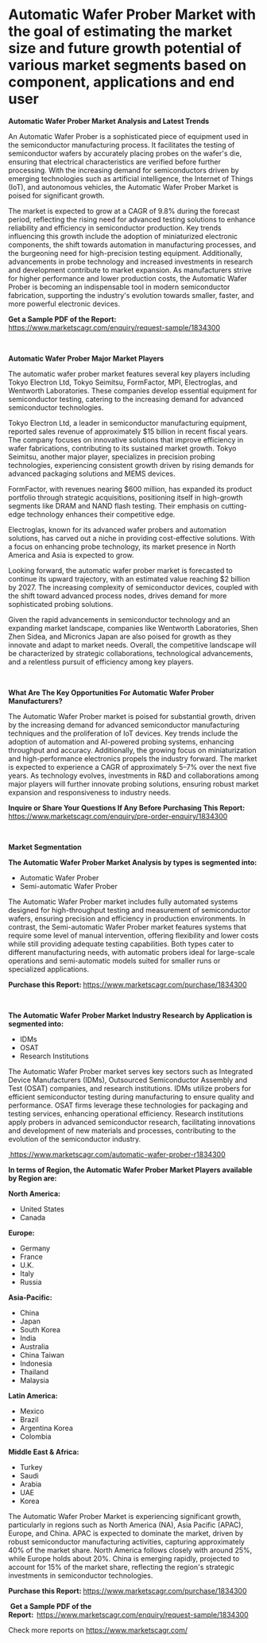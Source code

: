 <p><h1>Automatic Wafer Prober Market with the goal of estimating the market size and future growth potential of various market segments based on component, applications and end user</h1></p><p><strong>Automatic Wafer Prober Market Analysis and Latest Trends</strong></p>
<p><p>An Automatic Wafer Prober is a sophisticated piece of equipment used in the semiconductor manufacturing process. It facilitates the testing of semiconductor wafers by accurately placing probes on the wafer's die, ensuring that electrical characteristics are verified before further processing. With the increasing demand for semiconductors driven by emerging technologies such as artificial intelligence, the Internet of Things (IoT), and autonomous vehicles, the Automatic Wafer Prober Market is poised for significant growth.</p><p>The market is expected to grow at a CAGR of 9.8% during the forecast period, reflecting the rising need for advanced testing solutions to enhance reliability and efficiency in semiconductor production. Key trends influencing this growth include the adoption of miniaturized electronic components, the shift towards automation in manufacturing processes, and the burgeoning need for high-precision testing equipment. Additionally, advancements in probe technology and increased investments in research and development contribute to market expansion. As manufacturers strive for higher performance and lower production costs, the Automatic Wafer Prober is becoming an indispensable tool in modern semiconductor fabrication, supporting the industry's evolution towards smaller, faster, and more powerful electronic devices.</p></p>
<p><strong>Get a Sample PDF of the Report:&nbsp;</strong> <a href="https://www.marketscagr.com/enquiry/request-sample/1834300?utm_campaign=1905&utm_medium=2&utm_source=Github&utm_content=ia&utm_term=11022025&utm_id=automatic-wafer-prober">https://www.marketscagr.com/enquiry/request-sample/1834300</a></p>
<p>&nbsp;</p>
<p><strong>Automatic Wafer Prober Major Market Players</strong></p>
<p><p>The automatic wafer prober market features several key players including Tokyo Electron Ltd, Tokyo Seimitsu, FormFactor, MPI, Electroglas, and Wentworth Laboratories. These companies develop essential equipment for semiconductor testing, catering to the increasing demand for advanced semiconductor technologies.</p><p>Tokyo Electron Ltd, a leader in semiconductor manufacturing equipment, reported sales revenue of approximately $15 billion in recent fiscal years. The company focuses on innovative solutions that improve efficiency in wafer fabrications, contributing to its sustained market growth. Tokyo Seimitsu, another major player, specializes in precision probing technologies, experiencing consistent growth driven by rising demands for advanced packaging solutions and MEMS devices.</p><p>FormFactor, with revenues nearing $600 million, has expanded its product portfolio through strategic acquisitions, positioning itself in high-growth segments like DRAM and NAND flash testing. Their emphasis on cutting-edge technology enhances their competitive edge.</p><p>Electroglas, known for its advanced wafer probers and automation solutions, has carved out a niche in providing cost-effective solutions. With a focus on enhancing probe technology, its market presence in North America and Asia is expected to grow.</p><p>Looking forward, the automatic wafer prober market is forecasted to continue its upward trajectory, with an estimated value reaching $2 billion by 2027. The increasing complexity of semiconductor devices, coupled with the shift toward advanced process nodes, drives demand for more sophisticated probing solutions.</p><p>Given the rapid advancements in semiconductor technology and an expanding market landscape, companies like Wentworth Laboratories, Shen Zhen Sidea, and Micronics Japan are also poised for growth as they innovate and adapt to market needs. Overall, the competitive landscape will be characterized by strategic collaborations, technological advancements, and a relentless pursuit of efficiency among key players.</p></p>
<p>&nbsp;</p>
<p><strong>What Are The Key Opportunities For Automatic Wafer Prober Manufacturers?</strong></p>
<p><p>The Automatic Wafer Prober market is poised for substantial growth, driven by the increasing demand for advanced semiconductor manufacturing techniques and the proliferation of IoT devices. Key trends include the adoption of automation and AI-powered probing systems, enhancing throughput and accuracy. Additionally, the growing focus on miniaturization and high-performance electronics propels the industry forward. The market is expected to experience a CAGR of approximately 5–7% over the next five years. As technology evolves, investments in R&D and collaborations among major players will further innovate probing solutions, ensuring robust market expansion and responsiveness to industry needs.</p></p>
<p><strong>Inquire or Share Your Questions If Any Before Purchasing This Report:</strong> <a href="https://www.marketscagr.com/enquiry/pre-order-enquiry/1834300?utm_campaign=1905&utm_medium=2&utm_source=Github&utm_content=ia&utm_term=11022025&utm_id=automatic-wafer-prober">https://www.marketscagr.com/enquiry/pre-order-enquiry/1834300</a></p>
<p>&nbsp;</p>
<p><strong>Market Segmentation</strong></p>
<p><strong>The Automatic Wafer Prober Market Analysis by types is segmented into:</strong></p>
<p><ul><li>Automatic Wafer Prober</li><li>Semi-automatic Wafer Prober</li></ul></p>
<p><p>The Automatic Wafer Prober market includes fully automated systems designed for high-throughput testing and measurement of semiconductor wafers, ensuring precision and efficiency in production environments. In contrast, the Semi-automatic Wafer Prober market features systems that require some level of manual intervention, offering flexibility and lower costs while still providing adequate testing capabilities. Both types cater to different manufacturing needs, with automatic probers ideal for large-scale operations and semi-automatic models suited for smaller runs or specialized applications.</p></p>
<p><strong>Purchase this Report:&nbsp;</strong><a href="https://www.marketscagr.com/purchase/1834300?utm_campaign=1905&utm_medium=2&utm_source=Github&utm_content=ia&utm_term=11022025&utm_id=automatic-wafer-prober">https://www.marketscagr.com/purchase/1834300</a></p>
<p>&nbsp;</p>
<p><strong>The Automatic Wafer Prober Market Industry Research by Application is segmented into:</strong></p>
<p><ul><li>IDMs</li><li>OSAT</li><li>Research Institutions</li></ul></p>
<p><p>The Automatic Wafer Prober market serves key sectors such as Integrated Device Manufacturers (IDMs), Outsourced Semiconductor Assembly and Test (OSAT) companies, and research institutions. IDMs utilize probers for efficient semiconductor testing during manufacturing to ensure quality and performance. OSAT firms leverage these technologies for packaging and testing services, enhancing operational efficiency. Research institutions apply probers in advanced semiconductor research, facilitating innovations and development of new materials and processes, contributing to the evolution of the semiconductor industry.</p></p>
<p><a href="https://www.marketscagr.com/automatic-wafer-prober-r1834300?utm_campaign=1905&utm_medium=2&utm_source=Github&utm_content=ia&utm_term=11022025&utm_id=automatic-wafer-prober">&nbsp;https://www.marketscagr.com/automatic-wafer-prober-r1834300</a></p>
<p><strong>In terms of Region, the Automatic Wafer Prober Market Players available by Region are:</strong></p>
<p>
    <p> <strong> North America: </strong>
        <ul>
            <li>United States</li>
            <li>Canada</li>
        </ul>
        </p> 
    <p> <strong> Europe: </strong>
        <ul>
            <li>Germany</li>
            <li>France</li>
            <li>U.K.</li>
            <li>Italy</li>
            <li>Russia</li>
        </ul>
        </p> 
    <p> <strong> Asia-Pacific: </strong>
        <ul>
            <li>China</li>
            <li>Japan</li>
            <li>South Korea</li>
            <li>India</li>
            <li>Australia</li>
            <li>China Taiwan</li>
            <li>Indonesia</li>
            <li>Thailand</li>
            <li>Malaysia</li>
        </ul>
        </p> 
    <p> <strong> Latin America: </strong>
        <ul>
            <li>Mexico</li>
            <li>Brazil</li>
            <li>Argentina Korea</li>
            <li>Colombia</li>
        </ul>
        </p> 
    <p> <strong> Middle East & Africa: </strong>
        <ul>
            <li>Turkey</li>
            <li>Saudi</li>
            <li>Arabia</li>
            <li>UAE</li>
            <li>Korea</li>
        </ul>
    </p>
    </p>
<p><p>The Automatic Wafer Prober Market is experiencing significant growth, particularly in regions such as North America (NA), Asia Pacific (APAC), Europe, and China. APAC is expected to dominate the market, driven by robust semiconductor manufacturing activities, capturing approximately 40% of the market share. North America follows closely with around 25%, while Europe holds about 20%. China is emerging rapidly, projected to account for 15% of the market share, reflecting the region's strategic investments in semiconductor technologies.</p></p>
<p><strong>Purchase this Report: </strong><a href="https://www.marketscagr.com/purchase/1834300?utm_campaign=1905&utm_medium=2&utm_source=Github&utm_content=ia&utm_term=11022025&utm_id=automatic-wafer-prober">https://www.marketscagr.com/purchase/1834300</a></p>
<p>&nbsp;<strong>Get a Sample PDF of the Report:&nbsp;&nbsp;</strong><a href="https://www.marketscagr.com/enquiry/request-sample/1834300?utm_campaign=1905&utm_medium=2&utm_source=Github&utm_content=ia&utm_term=11022025&utm_id=automatic-wafer-prober">https://www.marketscagr.com/enquiry/request-sample/1834300</a></p>
<p><strong></strong></p>
<p>Check more reports on <a href="https://www.marketscagr.com/?utm_campaign=1905&utm_medium=2&utm_source=Github&utm_content=ia&utm_term=11022025&utm_id=automatic-wafer-prober">https://www.marketscagr.com/</a></p>